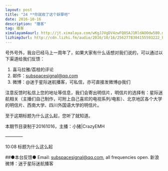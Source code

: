 ```yaml
---
layout: post
title: "24 **你就收了这个妖孽吧"
date: 2016-10-16
description: "播客"
tag: 播客 
ximalayam4aurl: http://jt.ximalaya.com/wKgJJVgDV4zwFQ8SAJ1RldAOOdw580.m4a?channel=rss&album_id=3135361&track_id=23338009&uid=6418191&jt=http://audio.xmcdn.com/group18/M06/81/AC/wKgJJVgDV4zwFQ8SAJ1RldAOOdw580.m4a
lizhimp3url: http://cdn.lizhi.fm/audio/2016/10/16/2562778304155593222_hd.mp3
---   
```


号外号外，我台已经马上一周年了，如果大家有什么话想对我们说的，可以通过以下渠道给我们反馈：

1.	喜马拉雅/荔枝的评论
2.	邮件：subspacesignal@qq.com
3.	微博：@迷于星际迷航播客，可私信，亦可直接发微博@我们

注意反馈时私信上您的地址等信息，我们会寄出明信片，明信片的选择有：星际迷航相关（主播们自己制作，可附上自己喜欢的电视系列/电影）、北京地区各个大学的明信片、西南大学、四川外国语大学的明信片。

至于这期标题为什么这么起，您听了就知道。

本期节目录制于20161016，主播：小猪\|CrazyEMH

————

10:08 标题为什么这么起

##●本台反馈●
Email: subspacesignal@qq.com, all frequencies open.
新浪微博：迷于星际迷航播客

